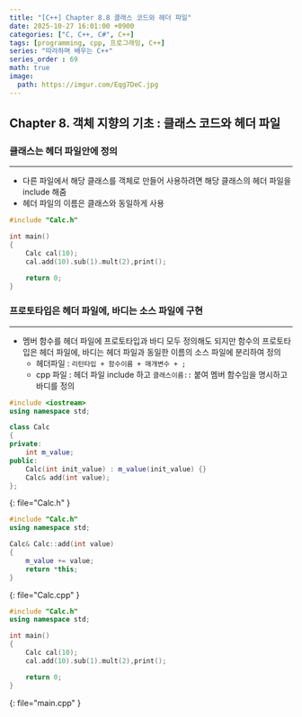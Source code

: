```yaml
---
title: "[C++] Chapter 8.8 클래스 코드와 헤더 파일"
date: 2025-10-27 16:01:00 +0900
categories: ["C, C++, C#", C++]
tags: [programming, cpp, 프로그래밍, C++]
series: "따라하며 배우는 C++"
series_order : 69
math: true
image:
  path: https://imgur.com/Eqg7DeC.jpg
---
```


## Chapter 8. 객체 지향의 기초 : 클래스 코드와 헤더 파일

### 클래스는 헤더 파일안에 정의

---

- 다른 파일에서 해당 클래스를 객체로 만들어 사용하려면 해당 클래스의 헤더 파일을 include 해줌
- 헤더 파일의 이름은 클래스와 동일하게 사용

```cpp
#include "Calc.h"

int main()
{
    Calc cal(10);
    cal.add(10).sub(1).mult(2),print();

    return 0;
}
```

### 프로토타입은 헤더 파일에, 바디는 소스 파일에 구현

---

- 멤버 함수를 헤더 파일에 프로토타입과 바디 모두 정의해도 되지만 함수의 프로토타입은 헤더 파일에, 바디는 헤더 파일과 동일한 이름의 소스 파일에 분리하여 정의
  - 헤더파일 : `리턴타입 + 함수이름 + 매개변수 + ;`
  - cpp 파일 : 헤더 파일 include 하고 `클래스이름::` 붙여 멤버 함수임을 명시하고 바디를 정의

```cpp
#include <iostream>
using namespace std;

class Calc
{
private:
    int m_value;
public: 
    Calc(int init_value) : m_value(init_value) {}
    Calc& add(int value);
};
```
{: file="Calc.h" }

```cpp
#include "Calc.h"
using namespace std;

Calc& Calc::add(int value)
{ 
    m_value += value; 
    return *this;
}
```
{: file="Calc.cpp" }

```cpp
#include "Calc.h"
using namespace std;

int main()
{
    Calc cal(10);
    cal.add(10).sub(1).mult(2),print();

    return 0;
}
```
{: file="main.cpp" }
